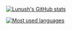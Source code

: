 [![Lunush's GitHub stats](https://github-readme-stats.vercel.app/api?username=lunush)](https://github.com/lunush)

[![Most used languages](https://github-readme-stats.vercel.app/api/top-langs/?username=lunush&layout=compact)](https://github.com/lunush)

